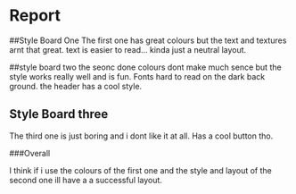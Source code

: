# Report

##Style Board One
The first one has great colours but the text and textures arnt that great. text is easier to read… kinda just a neutral layout.


##style board two
the seonc done colours dont make much sence but the style works really well and is fun. Fonts hard to read on the dark back ground. the header has a cool style.

## Style Board three
The third one is just boring and i dont like it at all. Has a cool button tho.

###Overall

I think if i use the colours of the first one and the style and layout of the second one ill have a a successful layout.
